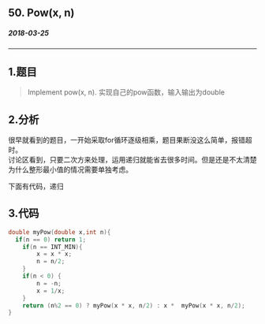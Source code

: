 ## 50. Pow(x, n)
##### 2018-03-25 
*****
## 1.题目
>Implement pow(x, n). 
>实现自己的pow函数，输入输出为double

## 2.分析
很早就看到的题目，一开始采取for循环逐级相乘，题目果断没这么简单，报错超时。  
讨论区看到，只要二次方来处理，运用递归就能省去很多时间。但是还是不太清楚为什么整形最小值的情况需要单独考虑。

下面有代码，递归
## 3.代码
```c
double myPow(double x,int n){
  if(n == 0) return 1;
    if(n == INT_MIN){
        x = x * x;
        n = n/2;
    }
    if(n < 0) {
        n = -n;
        x = 1/x;
    }
    return (n%2 == 0) ? myPow(x * x, n/2) : x *  myPow(x * x, n/2);
}
